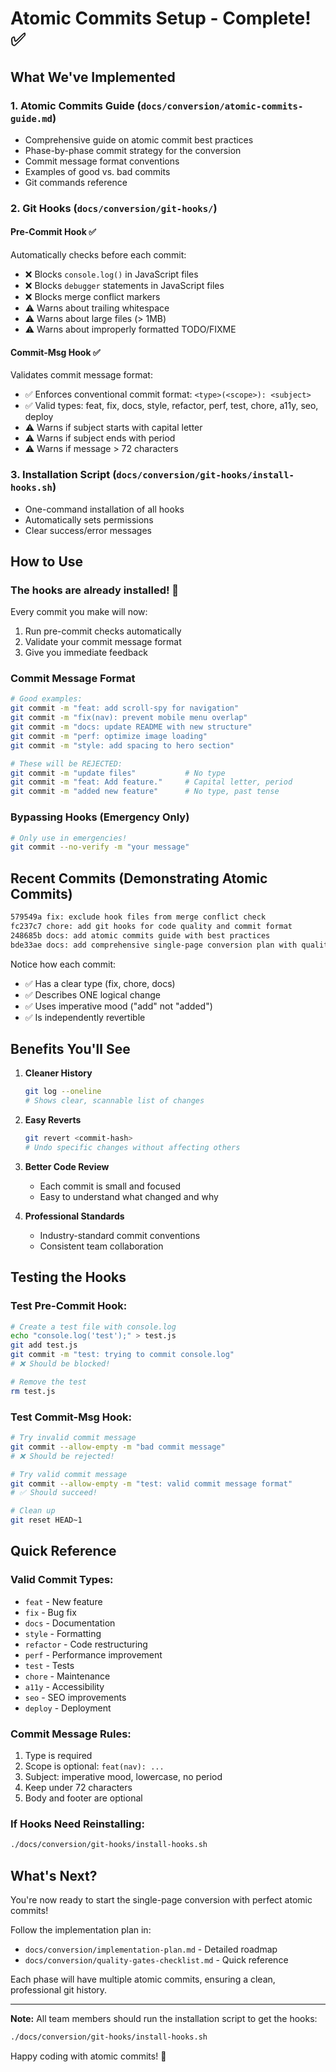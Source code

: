 # Atomic Commits Setup - Complete! ✅

## What We've Implemented

### 1. **Atomic Commits Guide** (`docs/conversion/atomic-commits-guide.md`)
   - Comprehensive guide on atomic commit best practices
   - Phase-by-phase commit strategy for the conversion
   - Commit message format conventions
   - Examples of good vs. bad commits
   - Git commands reference

### 2. **Git Hooks** (`docs/conversion/git-hooks/`)

#### Pre-Commit Hook ✅
Automatically checks before each commit:
- ❌ Blocks `console.log()` in JavaScript files
- ❌ Blocks `debugger` statements in JavaScript files  
- ❌ Blocks merge conflict markers
- ⚠️  Warns about trailing whitespace
- ⚠️  Warns about large files (> 1MB)
- ⚠️  Warns about improperly formatted TODO/FIXME

#### Commit-Msg Hook ✅
Validates commit message format:
- ✅ Enforces conventional commit format: `<type>(<scope>): <subject>`
- ✅ Valid types: feat, fix, docs, style, refactor, perf, test, chore, a11y, seo, deploy
- ⚠️  Warns if subject starts with capital letter
- ⚠️  Warns if subject ends with period
- ⚠️  Warns if message > 72 characters

### 3. **Installation Script** (`docs/conversion/git-hooks/install-hooks.sh`)
   - One-command installation of all hooks
   - Automatically sets permissions
   - Clear success/error messages

## How to Use

### The hooks are already installed! 🎉

Every commit you make will now:
1. Run pre-commit checks automatically
2. Validate your commit message format
3. Give you immediate feedback

### Commit Message Format

```bash
# Good examples:
git commit -m "feat: add scroll-spy for navigation"
git commit -m "fix(nav): prevent mobile menu overlap"
git commit -m "docs: update README with new structure"
git commit -m "perf: optimize image loading"
git commit -m "style: add spacing to hero section"

# These will be REJECTED:
git commit -m "update files"           # No type
git commit -m "feat: Add feature."     # Capital letter, period
git commit -m "added new feature"      # No type, past tense
```

### Bypassing Hooks (Emergency Only)

```bash
# Only use in emergencies!
git commit --no-verify -m "your message"
```

## Recent Commits (Demonstrating Atomic Commits)

```bash
579549a fix: exclude hook files from merge conflict check
fc237c7 chore: add git hooks for code quality and commit format
248685b docs: add atomic commits guide with best practices
bde33ae docs: add comprehensive single-page conversion plan with quality gates
```

Notice how each commit:
- ✅ Has a clear type (fix, chore, docs)
- ✅ Describes ONE logical change
- ✅ Uses imperative mood ("add" not "added")
- ✅ Is independently revertible

## Benefits You'll See

1. **Cleaner History**
   ```bash
   git log --oneline
   # Shows clear, scannable list of changes
   ```

2. **Easy Reverts**
   ```bash
   git revert <commit-hash>
   # Undo specific changes without affecting others
   ```

3. **Better Code Review**
   - Each commit is small and focused
   - Easy to understand what changed and why

4. **Professional Standards**
   - Industry-standard commit conventions
   - Consistent team collaboration

## Testing the Hooks

### Test Pre-Commit Hook:
```bash
# Create a test file with console.log
echo "console.log('test');" > test.js
git add test.js
git commit -m "test: trying to commit console.log"
# ❌ Should be blocked!

# Remove the test
rm test.js
```

### Test Commit-Msg Hook:
```bash
# Try invalid commit message
git commit --allow-empty -m "bad commit message"
# ❌ Should be rejected!

# Try valid commit message
git commit --allow-empty -m "test: valid commit message format"
# ✅ Should succeed!

# Clean up
git reset HEAD~1
```

## Quick Reference

### Valid Commit Types:
- `feat` - New feature
- `fix` - Bug fix
- `docs` - Documentation
- `style` - Formatting
- `refactor` - Code restructuring
- `perf` - Performance improvement
- `test` - Tests
- `chore` - Maintenance
- `a11y` - Accessibility
- `seo` - SEO improvements
- `deploy` - Deployment

### Commit Message Rules:
1. Type is required
2. Scope is optional: `feat(nav): ...`
3. Subject: imperative mood, lowercase, no period
4. Keep under 72 characters
5. Body and footer are optional

### If Hooks Need Reinstalling:
```bash
./docs/conversion/git-hooks/install-hooks.sh
```

## What's Next?

You're now ready to start the single-page conversion with perfect atomic commits!

Follow the implementation plan in:
- `docs/conversion/implementation-plan.md` - Detailed roadmap
- `docs/conversion/quality-gates-checklist.md` - Quick reference

Each phase will have multiple atomic commits, ensuring a clean, professional git history.

---

**Note:** All team members should run the installation script to get the hooks:
```bash
./docs/conversion/git-hooks/install-hooks.sh
```

Happy coding with atomic commits! 🚀
